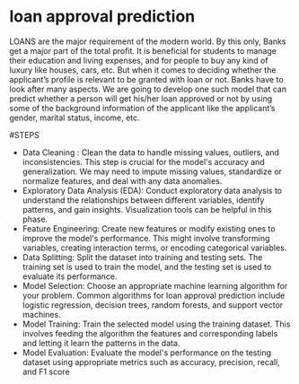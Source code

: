 # loan approval prediction
LOANS are the major requirement of the modern world. By this only, Banks get a major part of the total profit. It is beneficial for students to manage their education and living expenses, and for people to buy any kind of luxury like houses, cars, etc. But when it comes to deciding whether the applicant’s profile is relevant to be granted with loan or not. Banks have to look after many aspects.	We are going to develop one such model that can predict whether a person will get his/her loan approved or not by using some of the background information of the applicant like the applicant’s gender, marital status, income, etc.

#STEPS
- Data Cleaning : Clean the data to handle missing values, outliers, and inconsistencies. This step is crucial for the model's accuracy and generalization. We may need to impute missing values, standardize or normalize features, and deal with any data anomalies.
- Exploratory Data Analysis (EDA): Conduct exploratory data analysis to understand the relationships between different variables, identify patterns, and gain insights. Visualization tools can be helpful in this phase.
- Feature Engineering: Create new features or modify existing ones to improve the model's performance. This might involve transforming variables, creating interaction terms, or encoding categorical variables.
- Data Splitting: Split the dataset into training and testing sets. The training set is used to train the model, and the testing set is used to evaluate its performance.
- Model Selection: Choose an appropriate machine learning algorithm for your problem. Common algorithms for loan approval prediction include logistic regression, decision trees, random forests, and support vector machines.
- Model Training: Train the selected model using the training dataset. This involves feeding the algorithm the features and corresponding labels and letting it learn the patterns in the data.
- Model Evaluation: Evaluate the model's performance on the testing dataset using appropriate metrics such as accuracy, precision, recall, and F1 score
